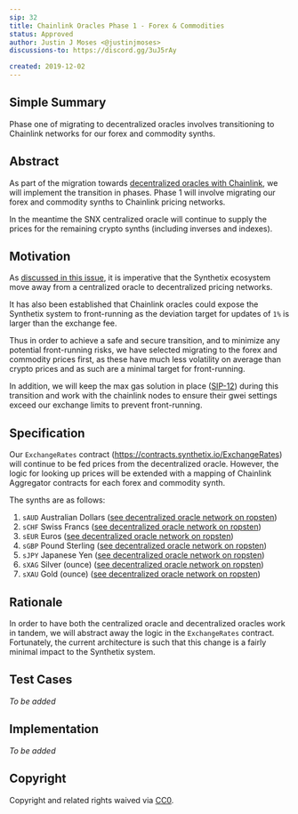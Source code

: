 ```yaml
---
sip: 32
title: Chainlink Oracles Phase 1 - Forex & Commodities
status: Approved
author: Justin J Moses <@justinjmoses>
discussions-to: https://discord.gg/3uJ5rAy

created: 2019-12-02
---
```


<!--You can leave these HTML comments in your merged SIP and delete the visible duplicate text guides, they will not appear and may be helpful to refer to if you edit it again. This is the suggested template for new SIPs. Note that an SIP number will be assigned by an editor. When opening a pull request to submit your SIP, please use an abbreviated title in the filename, `sip-draft_title_abbrev.md`. The title should be 44 characters or less.-->

## Simple Summary

<!--"If you can't explain it simply, you don't understand it well enough." Provide a simplified and layman-accessible explanation of the SIP.-->

Phase one of migrating to decentralized oracles involves transitioning to Chainlink networks for our forex and commodity synths.

## Abstract

<!--A short (~200 word) description of the technical issue being addressed.-->

As part of the migration towards [decentralized oracles with Chainlink](https://github.com/Synthetixio/synthetix/issues/293), we will implement the transition in phases. Phase 1 will involve migrating our forex and commodity synths to Chainlink pricing networks.

In the meantime the SNX centralized oracle will continue to supply the prices for the remaining crypto synths (including inverses and indexes).

## Motivation

<!--The motivation is critical for SIPs that want to change Synthetix. It should clearly explain why the existing protocol specification is inadequate to address the problem that the SIP solves. SIP submissions without sufficient motivation may be rejected outright.-->

As [discussed in this issue](https://github.com/Synthetixio/synthetix/issues/293), it is imperative that the Synthetix ecosystem move away from a centralized oracle to decentralized pricing networks.

It has also been established that Chainlink oracles could expose the Synthetix system to front-running as the deviation target for updates of `1%` is larger than the exchange fee.

Thus in order to achieve a safe and secure transition, and to minimize any potential front-running risks, we have selected migrating to the forex and commodity prices first, as these have much less volatility on average than crypto prices and as such are a minimal target for front-running.

In addition, we will keep the max gas solution in place ([SIP-12](https://sips.synthetix.io/sips/sip-12)) during this transition and work with the chainlink nodes to ensure their gwei settings exceed our exchange limits to prevent front-running.

## Specification

<!--The technical specification should describe the syntax and semantics of any new feature.-->

Our `ExchangeRates` contract (https://contracts.synthetix.io/ExchangeRates) will continue to be fed prices from the decentralized oracle. However, the logic for looking up prices will be extended with a mapping of Chainlink Aggregator contracts for each forex and commodity synth.

The synths are as follows:

1. `sAUD` Australian Dollars ([see decentralized oracle network on ropsten](https://aggregator-staging.surge.sh/ropsten/0x1b7ce2481149328c5e00efa6daa82de8e24f078b))
2. `sCHF` Swiss Francs ([see decentralized oracle network on ropsten](https://aggregator-staging.surge.sh/ropsten/0xcd80a8f6915c78b3e65d30f94468547e021ccf9b))
3. `sEUR` Euros ([see decentralized oracle network on ropsten](https://aggregator-staging.surge.sh/ropsten/0x152cfa5d0e11ab0355179cd812035c2c64d750bd))
4. `sGBP` Pound Sterling ([see decentralized oracle network on ropsten](https://aggregator-staging.surge.sh/ropsten/0x174754491a4ca333bf777387b0926bc8ecaf7f6e))
5. `sJPY` Japanese Yen ([see decentralized oracle network on ropsten](https://aggregator-staging.surge.sh/ropsten/0xe3153d946c958e334285f4aa93c6a3d8f5dfbff7))
6. `sXAG` Silver (ounce) ([see decentralized oracle network on ropsten](https://aggregator-staging.surge.sh/ropsten/0xc8bc999deab18feca1c5fbd6bffe9975ac396402))
7. `sXAU` Gold (ounce) ([see decentralized oracle network on ropsten](https://aggregator-staging.surge.sh/ropsten/0xf45a5bb73124907e8c391c6a1001896f62f8f290))

## Rationale

<!--The rationale fleshes out the specification by describing what motivated the design and why particular design decisions were made. It should describe alternate designs that were considered and related work, e.g. how the feature is supported in other languages. The rationale may also provide evidence of consensus within the community, and should discuss important objections or concerns raised during discussion.-->

In order to have both the centralized oracle and decentralized oracles work in tandem, we will abstract away the logic in the `ExchangeRates` contract. Fortunately, the current architecture is such that this change is a fairly minimal impact to the Synthetix system.

## Test Cases

<!--Test cases for an implementation are mandatory for SIPs but can be included with the implementation..-->

_To be added_

## Implementation

<!--The implementations must be completed before any SIP is given status "Implemented", but it need not be completed before the SIP is "Approved". While there is merit to the approach of reaching consensus on the specification and rationale before writing code, the principle of "rough consensus and running code" is still useful when it comes to resolving many discussions of API details.-->

_To be added_

## Copyright

Copyright and related rights waived via [CC0](https://creativecommons.org/publicdomain/zero/1.0/).
